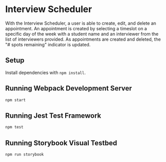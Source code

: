 # Interview Scheduler

With the Interview Scheduler, a user is able to create, edit, and delete an appointment. An appointment is created by selecting a timeslot on a specific day of the week with a student name and an interviewer from the list of interviewers provided. As appointments are created and deleted, the "# spots remaining" indicator is updated.

## Setup

Install dependencies with `npm install`.

## Running Webpack Development Server

```sh
npm start
```

## Running Jest Test Framework

```sh
npm test
```

## Running Storybook Visual Testbed

```sh
npm run storybook
```
